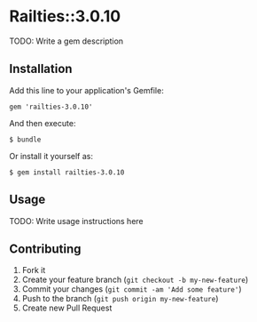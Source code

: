# Railties::3.0.10

TODO: Write a gem description

## Installation

Add this line to your application's Gemfile:

    gem 'railties-3.0.10'

And then execute:

    $ bundle

Or install it yourself as:

    $ gem install railties-3.0.10

## Usage

TODO: Write usage instructions here

## Contributing

1. Fork it
2. Create your feature branch (`git checkout -b my-new-feature`)
3. Commit your changes (`git commit -am 'Add some feature'`)
4. Push to the branch (`git push origin my-new-feature`)
5. Create new Pull Request
